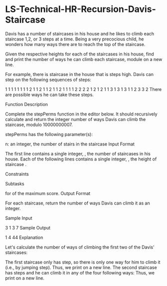 # LS-Technical-HR-Recursion-Davis-Staircase

Davis has a number of staircases in his house and he likes to climb each staircase 1,2, or 3 steps at a time. Being a very precocious child, he wonders how many ways there are to reach the top of the staircase.

Given the respective heights for each of the  staircases in his house, find and print the number of ways he can climb each staircase, module  on a new line.

For example, there is  staircase in the house that is  steps high. Davis can step on the following sequences of steps:

1 1 1 1 1
1 1 1 2
1 1 2 1 
1 2 1 1
2 1 1 1
1 2 2
2 2 1
2 1 2
1 1 3
1 3 1
3 1 1
2 3
3 2
There are  possible ways he can take these  steps. 

Function Description

Complete the stepPerms function in the editor below. It should recursively calculate and return the integer number of ways Davis can climb the staircase, modulo 10000000007.

stepPerms has the following parameter(s):

n: an integer, the number of stairs in the staircase
Input Format

The first line contains a single integer, , the number of staircases in his house.
Each of the following  lines contains a single integer, , the height of staircase .

Constraints

Subtasks

 for  of the maximum score.
Output Format

For each staircase, return the number of ways Davis can climb it as an integer.

Sample Input

3
1
3
7
Sample Output

1
4
44
Explanation

Let's calculate the number of ways of climbing the first two of the Davis'  staircases:

The first staircase only has  step, so there is only one way for him to climb it (i.e., by jumping  step). Thus, we print  on a new line.
The second staircase has  steps and he can climb it in any of the four following ways:
Thus, we print  on a new line.